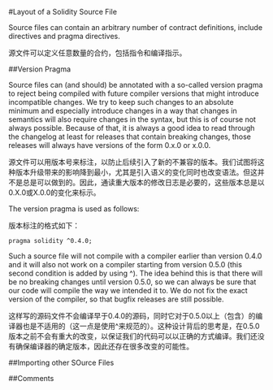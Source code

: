 #Layout of a Solidity Source File

Source files can contain an arbitrary number of contract definitions, include directives and pragma directives.

源文件可以定义任意数量的合约，包括指令和编译指示。



##Version Pragma

Source files can (and should) be annotated with a so-called version pragma to reject being compiled with future compiler versions that might introduce incompatible changes. We try to keep such changes to an absolute minimum and especially introduce changes in a way that changes in semantics will also require changes in the syntax, but this is of course not always possible. Because of that, it is always a good idea to read through the changelog at least for releases that contain breaking changes, those releases will always have versions of the form 0.x.0 or x.0.0.

源文件可以用版本号来标注，以防止后续引入了新的不兼容的版本。我们试图将这种版本升级带来的影响降到最小，尤其是引入语义的变化同时也改变语法。但这并不是总是可以做到的。因此，通读重大版本的修改日志是必要的，这些版本总是以0.X.0或X.0.0的变化来标示。

The version pragma is used as follows:

版本标注的格式如下：

```
pragma solidity ^0.4.0;
```

Such a source file will not compile with a compiler earlier than version 0.4.0 and it will also not work on a compiler starting from version 0.5.0 (this second condition is added by using ^). The idea behind this is that there will be no breaking changes until version 0.5.0, so we can always be sure that our code will compile the way we intended it to. We do not fix the exact version of the compiler, so that bugfix releases are still possible.

这样写的源码文件不会编译早于0.4.0的源码，同时它对于0.5.0以上（包含）的编译器也是不适用的（这一点是使用^来规范的）。这种设计背后的思考是，在0.5.0版本之前不会有重大的改变，以保证我们的代码可以以正确的方式编译。我们还没有确保编译器的确定版本，因此还存在很多改变的可能性。


##Importing other SOurce Files

##Comments



























